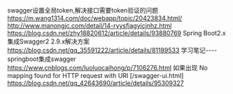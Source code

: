 swagger设置全局token,解决接口需要token验证的问题
	https://m.wang1314.com/doc/webapp/topic/20423834.html/
	http://www.manongjc.com/detail/14-ryysfjagyicjnhz.html
	https://blog.csdn.net/zhy18820612/article/details/93880769
Spring Boot2.x集成Swagger2 2.9.x解决方案
	https://blog.csdn.net/qq_35591222/article/details/81189533
学习笔记----springboot集成swagger
	https://www.cnblogs.com/luoluocaihong/p/7106276.html
如果出现 No mapping found for HTTP request with URI [/swagger-ui.html]
	https://blog.csdn.net/qq_42643690/article/details/95309327